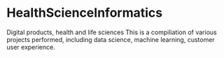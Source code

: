 # HealthScienceInformatics
Digital products, health and life sciences
This is a compiliation of various projects performed, including data science, machine learning,
customer user experience.
